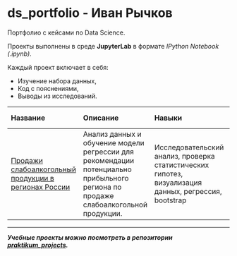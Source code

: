 # ds_portfolio - Иван Рычков
Портфолио с кейсами по Data Science.

Проекты выполнены в среде **JupyterLab** в формате *IPython Notebook (.ipynb)*.

Каждый проект включает в себя:
- Изучение набора данных,
- Код с пояснениями,
- Выводы из исследований.

|Название|Описание|Навыки|Используемые библиотеки| 
|:-------|:-------|:-----|:----------------------|
| [Продажи слабоалкогольный продукции в регионах России](https://github.com/IvanRychkov/ds_portfolio/tree/main/Анализ%20регионов%20для%20продажи%20слабоалкогольный%20продукции) | Анализ данных и обучение модели регрессии для рекомендации потенциально прибыльного региона по продаже слабоалкогольной продукции. | Исследовательский анализ, проверка статистических гипотез, визуализация данных, регрессия, bootstrap | *pandas, NumPy, Matplotlib, Seaborn, scikit-learn, SciPy, CatBoost, LightGBM, XGBoost, [toads](https://github.com/IvanRychkov/toads)* |

---
***Учебные проекты можно посмотреть в репозитории [praktikum_projects](https://github.com/IvanRychkov/praktikum_projects).***
